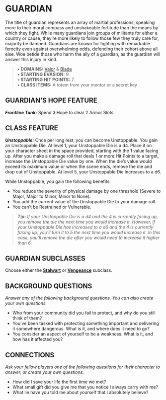 ﻿---
tags:
  - Class
  - CharacterOption
name: 'GUARDIAN'
description: 'The title of guardian represents an array of martial professions, speaking more to their moral compass and unshakeable fortitude than the means by which they fight. While many guardians join groups of militants for either a country or cause, they’re more likely to follow those few they truly care for, majority be damned. Guardians are known for fighting with remarkable ferocity even against overwhelming odds, defending their cohort above all else. Woe betide those who harm the ally of a guardian, as the guardian will answer this injury in kind.'
---

# GUARDIAN

The title of guardian represents an array of martial professions, speaking more to their moral compass and unshakeable fortitude than the means by which they fight. While many guardians join groups of militants for either a country or cause, they’re more likely to follow those few they truly care for, majority be damned. Guardians are known for fighting with remarkable ferocity even against overwhelming odds, defending their cohort above all else. Woe betide those who harm the ally of a guardian, as the guardian will answer this injury in kind.

> **• DOMAINS:** [Valor](../domains/Valor.md) & [Blade](../domains/Blade.md)  
> **• STARTING EVASION:** 9  
> **• STARTING HIT POINTS:** 7  
> **• CLASS ITEMS:** A totem from your mentor or a secret key

## GUARDIAN’S HOPE FEATURE

***Frontline Tank:*** Spend 3 Hope to clear 2 Armor Slots.

## CLASS FEATURE

***Unstoppable:*** Once per long rest, you can become Unstoppable. You gain an Unstoppable Die. At level 1, your Unstoppable Die is a d4. Place it on your character sheet in the space provided, starting with the 1 value facing up. After you make a damage roll that deals 1 or more Hit Points to a target, increase the Unstoppable Die value by one. When the die’s value would exceed its maximum value or when the scene ends, remove the die and drop out of Unstoppable. At level 5, your Unstoppable Die increases to a d6.

While Unstoppable, you gain the following benefits:

- You reduce the severity of physical damage by one threshold (Severe to Major, Major to Minor, Minor to None).
- You add the current value of the Unstoppable Die to your damage roll.
- You can’t be Restrained or Vulnerable.

> ***Tip:*** *If your Unstoppable Die is a d4 and the 4 is currently facing up, you remove the die the next time you would increase it. However, if your Unstoppable Die has increased to a d6 and the 4 is currently facing up, you’ll turn it to 5 the next time you would increase it. In this case, you’ll remove the die after you would need to increase it higher than 6.*

## GUARDIAN SUBCLASSES

Choose either the **[Stalwart](../subclasses/Stalwart.md)** or **[Vengeance](../subclasses/Vengeance.md)** subclass.

## BACKGROUND QUESTIONS

*Answer any of the following background questions. You can also create your own questions.*

- Who from your community did you fail to protect, and why do you still think of them?
- You’ve been tasked with protecting something important and delivering it somewhere dangerous. What is it, and where does it need to go?
- You consider an aspect of yourself to be a weakness. What is it, and how has it affected you?

## CONNECTIONS

*Ask your fellow players one of the following questions for their character to answer, or create your own questions.*

- How did I save your life the first time we met?
- What small gift did you give me that you notice I always carry with me?
- What lie have you told me about yourself that I absolutely believe?
